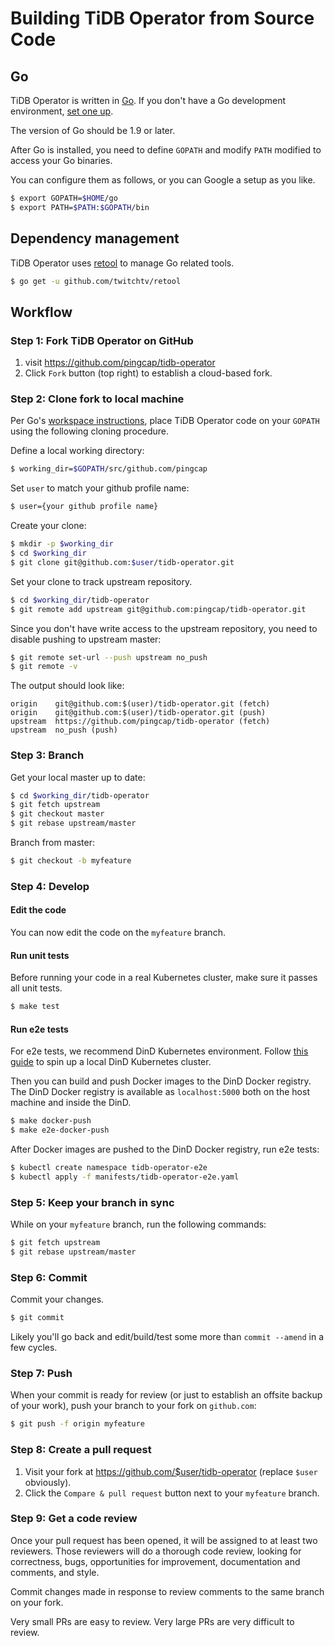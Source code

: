 # Building TiDB Operator from Source Code

## Go
TiDB Operator is written in [Go](https://golang.org). If you don't have a Go development environment, [set one up](https://golang.org/doc/code.html).

The version of Go should be 1.9 or later.

After Go is installed, you need to define `GOPATH` and modify `PATH` modified to access your Go binaries.

You can configure them as follows, or you can Google a setup as you like.

```sh
$ export GOPATH=$HOME/go
$ export PATH=$PATH:$GOPATH/bin
```

## Dependency management

TiDB Operator uses [retool](https://github.com/twitchtv/retool) to manage Go related tools.

```sh
$ go get -u github.com/twitchtv/retool
```

## Workflow

### Step 1: Fork TiDB Operator on GitHub

1. visit https://github.com/pingcap/tidb-operator
2. Click `Fork` button (top right) to establish a cloud-based fork.

### Step 2: Clone fork to local machine

Per Go's [workspace instructions](https://golang.org/doc/code.html#Workspaces), place TiDB Operator code on your
`GOPATH` using the following cloning procedure.

Define a local working directory:

```sh
$ working_dir=$GOPATH/src/github.com/pingcap
```

Set `user` to match your github profile name:

```sh
$ user={your github profile name}
```

Create your clone:

```sh
$ mkdir -p $working_dir
$ cd $working_dir
$ git clone git@github.com:$user/tidb-operator.git
```

Set your clone to track upstream repository.

```sh
$ cd $working_dir/tidb-operator
$ git remote add upstream git@github.com:pingcap/tidb-operator.git
```

Since you don't have write access to the upstream repository, you need to disable pushing to upstream master:

```sh
$ git remote set-url --push upstream no_push
$ git remote -v
```

The output should look like:

```
origin    git@github.com:$(user)/tidb-operator.git (fetch)
origin    git@github.com:$(user)/tidb-operator.git (push)
upstream  https://github.com/pingcap/tidb-operator (fetch)
upstream  no_push (push)
```

### Step 3: Branch

Get your local master up to date:

```sh
$ cd $working_dir/tidb-operator
$ git fetch upstream
$ git checkout master
$ git rebase upstream/master
```

Branch from master:

```sh
$ git checkout -b myfeature
```

### Step 4: Develop

#### Edit the code

You can now edit the code on the `myfeature` branch.

#### Run unit tests

Before running your code in a real Kubernetes cluster, make sure it passes all unit tests.

```sh
$ make test
```

#### Run e2e tests

For e2e tests, we recommend DinD Kubernetes environment. Follow [this guide](./local-dind-tutorial.md) to spin up a local DinD Kubernetes cluster.

Then you can build and push Docker images to the DinD Docker registry. The DinD Docker registry is available as `localhost:5000` both on the host machine and inside the DinD.

```sh
$ make docker-push
$ make e2e-docker-push
```

After Docker images are pushed to the DinD Docker registry, run e2e tests:

```sh
$ kubectl create namespace tidb-operator-e2e
$ kubectl apply -f manifests/tidb-operator-e2e.yaml
```

### Step 5: Keep your branch in sync

While on your `myfeature` branch, run the following commands:

```sh
$ git fetch upstream
$ git rebase upstream/master
```

### Step 6: Commit

Commit your changes.

```sh
$ git commit
```

Likely you'll go back and edit/build/test some more than `commit --amend`
in a few cycles.

### Step 7: Push

When your commit is ready for review (or just to establish an offsite backup of your work),
push your branch to your fork on `github.com`:

```sh
$ git push -f origin myfeature
```

### Step 8: Create a pull request

1. Visit your fork at https://github.com/$user/tidb-operator (replace `$user` obviously).
2. Click the `Compare & pull request` button next to your `myfeature` branch.

### Step 9: Get a code review

Once your pull request has been opened, it will be assigned to at least two
reviewers. Those reviewers will do a thorough code review, looking for
correctness, bugs, opportunities for improvement, documentation and comments,
and style.

Commit changes made in response to review comments to the same branch on your
fork.

Very small PRs are easy to review. Very large PRs are very difficult to
review.
